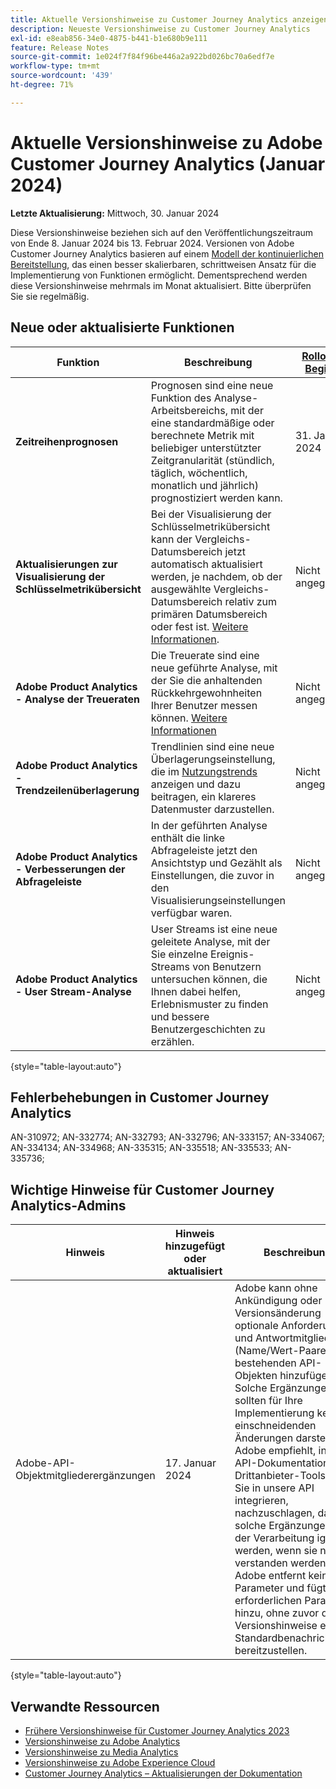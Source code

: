 ```yaml
---
title: Aktuelle Versionshinweise zu Customer Journey Analytics anzeigen
description: Neueste Versionshinweise zu Customer Journey Analytics
exl-id: e8eab856-34e0-4875-b441-b1e680b9e111
feature: Release Notes
source-git-commit: 1e024f7f84f96be446a2a922bd026bc70a6edf7e
workflow-type: tm+mt
source-wordcount: '439'
ht-degree: 71%

---
```


# Aktuelle Versionshinweise zu Adobe Customer Journey Analytics (Januar 2024)

**Letzte Aktualisierung:** Mittwoch, 30. Januar 2024

Diese Versionshinweise beziehen sich auf den Veröffentlichungszeitraum von Ende 8. Januar 2024 bis 13. Februar 2024. Versionen von Adobe Customer Journey Analytics basieren auf einem [Modell der kontinuierlichen Bereitstellung](releases.md), das einen besser skalierbaren, schrittweisen Ansatz für die Implementierung von Funktionen ermöglicht. Dementsprechend werden diese Versionshinweise mehrmals im Monat aktualisiert. Bitte überprüfen Sie sie regelmäßig.

## Neue oder aktualisierte Funktionen

| Funktion | Beschreibung | [Rollout-Beginn](releases.md) | [Allgemeine Verfügbarkeit](releases.md) |
| ----------- | ---------- | ------- | ---- |
| **Zeitreihenprognosen** | Prognosen sind eine neue Funktion des Analyse-Arbeitsbereichs, mit der eine standardmäßige oder berechnete Metrik mit beliebiger unterstützter Zeitgranularität (stündlich, täglich, wöchentlich, monatlich und jährlich) prognostiziert werden kann. | 31. Januar 2024 | 21. Februar 2024 |
| **Aktualisierungen zur Visualisierung der Schlüsselmetrikübersicht** | Bei der Visualisierung der Schlüsselmetrikübersicht kann der Vergleichs-Datumsbereich jetzt automatisch aktualisiert werden, je nachdem, ob der ausgewählte Vergleichs-Datumsbereich relativ zum primären Datumsbereich oder fest ist. [Weitere Informationen](/help/analysis-workspace/visualizations/key-metric.md). | Nicht angegeben | 17. Januar 2024 |
| **Adobe Product Analytics - Analyse der Treueraten** | Die Treuerate sind eine neue geführte Analyse, mit der Sie die anhaltenden Rückkehrgewohnheiten Ihrer Benutzer messen können. [Weitere Informationen](../guided-analysis/types/retention-rates.md) | Nicht angegeben | 8. Januar 2024 |
| **Adobe Product Analytics - Trendzeilenüberlagerung** | Trendlinien sind eine neue Überlagerungseinstellung, die im [Nutzungstrends](/help/guided-analysis/types/usage.md) anzeigen und dazu beitragen, ein klareres Datenmuster darzustellen. | Nicht angegeben | 17. Januar 2024 |
| **Adobe Product Analytics - Verbesserungen der Abfrageleiste** | In der geführten Analyse enthält die linke Abfrageleiste jetzt den Ansichtstyp und Gezählt als Einstellungen, die zuvor in den Visualisierungseinstellungen verfügbar waren. | Nicht angegeben | 31. Januar 2024 |
| **Adobe Product Analytics - User Stream-Analyse** | User Streams ist eine neue geleitete Analyse, mit der Sie einzelne Ereignis-Streams von Benutzern untersuchen können, die Ihnen dabei helfen, Erlebnismuster zu finden und bessere Benutzergeschichten zu erzählen. | Nicht angegeben | Donnerstag, 7. Februar 2024 |

{style="table-layout:auto"}

## Fehlerbehebungen in Customer Journey Analytics

AN-310972; AN-332774; AN-332793; AN-332796; AN-333157; AN-334067; AN-334134; AN-334968; AN-335315; AN-335518; AN-335533; AN-335736;

## Wichtige Hinweise für Customer Journey Analytics-Admins

| Hinweis | Hinweis hinzugefügt oder aktualisiert | Beschreibung |
| --- | --- | --- |
| Adobe-API-Objektmitgliederergänzungen | 17. Januar 2024 | Adobe kann ohne Ankündigung oder Versionsänderung optionale Anforderungs- und Antwortmitglieder (Name/Wert-Paare) zu bestehenden API-Objekten hinzufügen. Solche Ergänzungen sollten für Ihre Implementierung keine einschneidenden Änderungen darstellen. Adobe empfiehlt, in der API-Dokumentation jedes Drittanbieter-Tools, das Sie in unsere API integrieren, nachzuschlagen, damit solche Ergänzungen bei der Verarbeitung ignoriert werden, wenn sie nicht verstanden werden. Adobe entfernt keine Parameter und fügt keine erforderlichen Parameter hinzu, ohne zuvor durch Versionshinweise eine Standardbenachrichtigung bereitzustellen. |

{style="table-layout:auto"}

## Verwandte Ressourcen

* [Frühere Versionshinweise für Customer Journey Analytics 2023](/help/release-notes/2023.md)
* [Versionshinweise zu Adobe Analytics](https://experienceleague.adobe.com/docs/analytics/release-notes/latest.html?lang=de)
* [Versionshinweise zu Media Analytics](https://experienceleague.adobe.com/docs/media-analytics/using/additional-resources/release-notes.html?lang=de)
* [Versionshinweise zu Adobe Experience Cloud](https://experienceleague.adobe.com/docs/release-notes/experience-cloud/current.html?lang=de)
* [Customer Journey Analytics – Aktualisierungen der Dokumentation](/help/release-notes/doc-changes.md)
